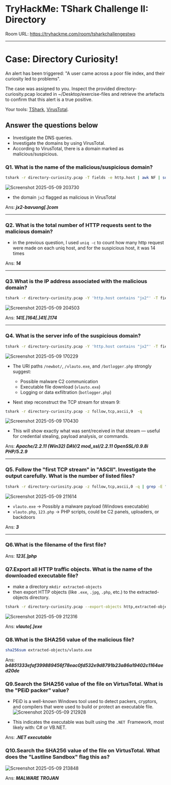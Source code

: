# TryHackMe: TShark Challenge II: Directory 

Room URL: https://tryhackme.com/room/tsharkchallengestwo

---
# Case: Directory Curiosity!

An alert has been triggered: "A user came across a poor file index, and their curiosity led to problems".

The case was assigned to you. Inspect the provided directory-curiosity.pcap located in ~/Desktop/exercise-files and retrieve the artefacts to confirm that this alert is a true positive.

Your tools: [TShark](https://www.wireshark.org/docs/man-pages/tshark.html), [VirusTotal](https://www.virustotal.com/gui/home/upload).

## Answer the questions below

- Investigate the DNS queries.
- Investigate the domains by using VirusTotal.
- According to VirusTotal, there is a domain marked as malicious/suspicious.


### Q1. What is the name of the malicious/suspicious domain?

```bash
tshark -r directory-curiosity.pcap -T fields -e http.host | awk NF | sort | uniq -c
```
![Screenshot 2025-05-09 203730](https://github.com/user-attachments/assets/d8fc58d4-eabc-4863-9a2b-b9f32617bb8e)

- the domain `jx2` flagged as malicious in VirusTotal

Ans: ***jx2-bavuong[.]com***

---

### Q2. What is the total number of HTTP requests sent to the malicious domain?

- in the previous question, I used `uniq -c` to count how many http request were made on each uniq host, and for the suspicious host, it was 14 times  

Ans: ***14***

---

### Q3.What is the IP address associated with the malicious domain?

```bash
tshark -r directory-curiosity.pcap -Y 'http.host contains "jx2"' -T fields -e ip.dst -e http.host -q | head -n1
```
 ![Screenshot 2025-05-09 204503](https://github.com/user-attachments/assets/b02ca9ae-ede9-47b3-ad04-f5fe0391f3fa)


Ans: ***141[.]164[.]41[.]174***


---
### Q4. What is the server info of the suspicious domain?


```bash
tshark -r directory-curiosity.pcap -Y 'http.host contains "jx2"' -T fields -e tcp.stream -e http.request.method -e http.host -e http.request.uri -q | awk NF
```

![Screenshot 2025-05-09 170229](https://github.com/user-attachments/assets/e3bfd951-f716-43bd-9cbf-33a0cf10f73c)

- The URI paths `/newbot/`, `/vlauto.exe`, and `/botlogger.php` strongly suggest:
   - Possible malware C2 communication
   - Executable file download (`vlauto.exe`)
   - Logging or data exfiltration (`botlogger.php`)

- Next step reconstruct the TCP stream for stream 9:
```bash
tshark -r directory-curiosity.pcap -z follow,tcp,ascii,9  -q
```
 ![Screenshot 2025-05-09 170430](https://github.com/user-attachments/assets/cf209c51-4737-411e-8eeb-08f89f66d4ce)

- This will show exactly what was sent/received in that stream — useful for credential stealing, payload analysis, or commands.

Ans: ***Apache/2.2.11 (Win32) DAV/2 mod_ssl/2.2.11 OpenSSL/0.9.8i PHP/5.2.9***


---
### Q5. Follow the "first TCP stream" in "ASCII". Investigate the output carefully. What is the number of listed files?

```bash
tshark -r directory-curiosity.pcap -z follow,tcp,ascii,0 -q | grep -E "\.(exe|php)"
```
 ![Screenshot 2025-05-09 211614](https://github.com/user-attachments/assets/16fb2993-b9d6-4573-9ad6-1a2c548b4b0d)

- `vlauto.exe` → Possibly a malware payload (Windows executable)
- `vlauto.php`, `123.php` → PHP scripts, could be C2 panels, uploaders, or backdoors

Ans: ***3***


---
### Q6.What is the filename of the first file?

Ans: ***123[.]php***


### Q7.Export all HTTP traffic objects. What is the name of the downloaded executable file?

- make a directory ```mkdir extracted-objects```
- then export HTTP objects (like `.exe`, `.jpg`, `.php`, etc.) to the extracted-objects directory.
```bash
tshark -r directory-curiosity.pcap --export-objects http,extracted-objects -q
```
 ![Screenshot 2025-05-09 212316](https://github.com/user-attachments/assets/41833032-ebe0-4350-8a61-f5789d480275)


Ans: ***vlauto[.]exe***

### Q8.What is the SHA256 value of the malicious file?

```bash
sha256sum extracted-objects/vlauto.exe
```
Ans: ***b4851333efaf399889456f78eac0fd532e9d8791b23a86a19402c1164aed20de***


### Q9.Search the SHA256 value of the file on VirtusTotal. What is the "PEiD packer" value?
- PEiD is a well-known Windows tool used to detect packers, cryptors, and compilers that were used to build or protect an executable file.
  ![Screenshot 2025-05-09 212928](https://github.com/user-attachments/assets/8c7279f9-d149-4ea6-8436-4fc92da93204)

- This indicates the executable was built using the `.NET `Framework, most likely with: C# or VB.NET.

Ans: ***.NET executable***

### Q10.Search the SHA256 value of the file on VirtusTotal. What does the "Lastline Sandbox" flag this as?

![Screenshot 2025-05-09 213848](https://github.com/user-attachments/assets/b7247eee-b823-443f-b085-8edcb5beba6a)

Ans: ***MALWARE TROJAN***



